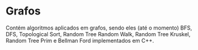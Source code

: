 # Grafos
 Contém algoritmos aplicados em grafos, sendo eles (até o momento) BFS, DFS, Topological Sort, Random Tree Random Walk, Random Tree Kruskel, Random Tree Prim e Bellman Ford implementados em C++.
